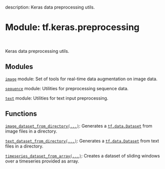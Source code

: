 description: Keras data preprocessing utils.

<div itemscope itemtype="http://developers.google.com/ReferenceObject">
<meta itemprop="name" content="tf.keras.preprocessing" />
<meta itemprop="path" content="Stable" />
</div>

# Module: tf.keras.preprocessing

<!-- Insert buttons and diff -->

<table class="tfo-notebook-buttons tfo-api nocontent" align="left">

</table>



Keras data preprocessing utils.



## Modules

[`image`](../../tf/keras/preprocessing/image.md) module: Set of tools for real-time data augmentation on image data.

[`sequence`](../../tf/keras/preprocessing/sequence.md) module: Utilities for preprocessing sequence data.

[`text`](../../tf/keras/preprocessing/text.md) module: Utilities for text input preprocessing.

## Functions

[`image_dataset_from_directory(...)`](../../tf/keras/preprocessing/image_dataset_from_directory.md): Generates a <a href="../../tf/data/Dataset.md"><code>tf.data.Dataset</code></a> from image files in a directory.

[`text_dataset_from_directory(...)`](../../tf/keras/preprocessing/text_dataset_from_directory.md): Generates a <a href="../../tf/data/Dataset.md"><code>tf.data.Dataset</code></a> from text files in a directory.

[`timeseries_dataset_from_array(...)`](../../tf/keras/preprocessing/timeseries_dataset_from_array.md): Creates a dataset of sliding windows over a timeseries provided as array.

